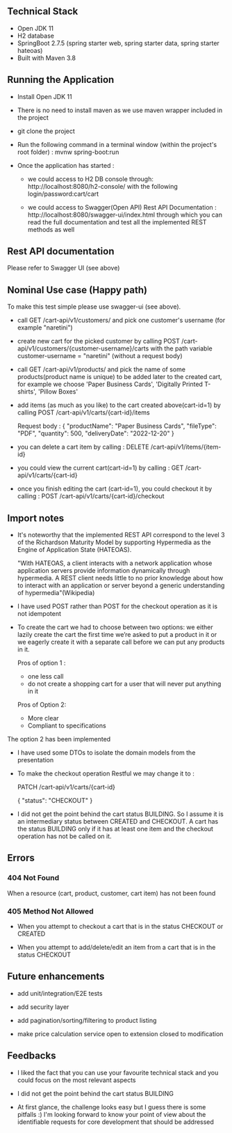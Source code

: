 ## Technical Stack

* Open JDK 11
* H2 database
* SpringBoot 2.7.5 (spring starter web, spring starter data, spring starter hateoas)
* Built with Maven 3.8 

## Running the Application

- Install Open JDK 11

- There is no need to install maven as we use maven wrapper included in the project

- git clone the project

- Run the following command in a terminal window (within the project's root folder) : mvnw spring-boot:run 

- Once the application has started :

  - we could access to H2 DB console through: http://localhost:8080/h2-console/ 
   with the following login/password:cart/cart

  - we could access to Swagger(Open API) Rest API Documentation : http://localhost:8080/swagger-ui/index.html
   through which you can read the full documentation and test all the implemented REST methods as well

## Rest API documentation
Please refer to Swagger UI (see above)	

## Nominal Use case (Happy path)

To make this test simple please use swagger-ui (see above).

- call GET /cart-api/v1/customers/ and pick one customer's username (for example "naretini")

- create new cart for the picked customer by calling POST /cart-api/v1/customers/{customer-username}/carts 
with the path variable customer-username = "naretini" (without a request body)

- call GET /cart-api/v1/products/ and pick the name of some products(product name is unique)
to be added later to the created cart, for example we choose 'Paper Business Cards', 'Digitally Printed T-shirts', 'Pillow Boxes'

- add items (as much as you like) to the cart created above(cart-id=1) 
by calling POST /cart-api/v1/carts/{cart-id}/items

	Request body :
	{
	  "productName": "Paper Business Cards",
	  "fileType": "PDF",
	  "quantity": 500,
	  "deliveryDate": "2022-12-20"
	}

- you can delete a cart item by calling : DELETE /cart-api/v1/items/{item-id}

- you could view the current cart(cart-id=1)  by calling : GET /cart-api/v1/carts/{cart-id}

- once you finish editing the cart (cart-id=1), you could checkout it by calling :
 POST /cart-api/v1/carts/{cart-id}/checkout

## Import notes
- It's noteworthy that the implemented REST API correspond to the level 3 of the Richardson Maturity Model
  by supporting Hypermedia as the Engine of Application State (HATEOAS).
 
  "With HATEOAS, a client interacts with a network application whose application servers provide information dynamically through hypermedia. A REST client needs little    to no prior knowledge about how to interact with an application or server beyond a generic understanding of hypermedia"(Wikipedia)

- I have used POST rather than POST for the checkout operation as it is not idempotent

- To create the cart we had to choose between two options: we either lazily create the cart the first time we’re asked to put a product in it or we eagerly create it     with a separate call before we can put any products in it.

	Pros of option 1 :
	 - one less call
	 - do not create a shopping cart for a user that will never put anything in it

	Pros of Option 2:
	 - More clear
	 - Compliant to specifications
 
 The option 2 has been implemented
 

- I have used some DTOs to isolate the domain models from the presentation

- To make the checkout operation Restful we may change it to :

	PATCH /cart-api/v1/carts/{cart-id}
	
	{
	  "status": "CHECKOUT"
	}

- I did not get the point behind the cart status BUILDING. 
  So I assume it is an intermediary status between CREATED and CHECKOUT.
  A cart has the status BUILDING only if it has at least one item and the checkout operation has not be called on it.

## Errors

### 404 Not Found
When a resource (cart, product, customer, cart item) has not been found

### 405 Method Not Allowed
- When you attempt to checkout a cart that is in the status CHECKOUT or CREATED

- When you attempt to add/delete/edit an item from a cart that is in the status CHECKOUT

## Future enhancements

- add unit/integration/E2E tests

- add security layer

- add pagination/sorting/filtering to product listing

- make price calculation service open to extension closed to modification

## Feedbacks

- I liked the fact that you can use your favourite technical stack and you could focus on the most relevant aspects

- I did not get the point behind the cart status BUILDING

- At first glance, the challenge looks easy but I guess there is some pitfalls :)
  I'm looking forward to know your point of view about the identifiable requests for core development that should be addressed



